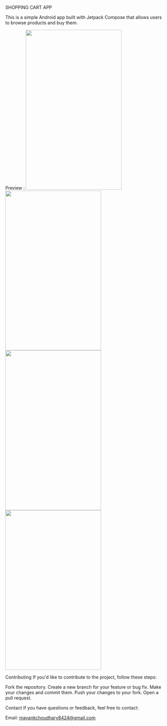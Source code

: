 SHOPPING CART APP

This is a simple Android app built with Jetpack Compose that allows users to browse products and buy them.

Preview :
<img src="![WhatsApp Image 2023-12-25 at 20 28 52](https://github.com/mayank9941/Shopping-Cart/assets/146313111/a380aedd-39d1-4fa1-b9c9-f0e0edcc8eba)" width="300" height="500">
<img src="![WhatsApp Image 2023-12-25 at 20 28 52 (1)](https://github.com/mayank9941/Shopping-Cart/assets/146313111/7307ea75-32c5-4bce-9c72-c7799ea7b1a0)" width="300" height="500">
<img src="![WhatsApp Image 2023-12-25 at 20 28 53](https://github.com/mayank9941/Shopping-Cart/assets/146313111/ee920d50-e1a6-46bc-981c-494680d49c62)" width="300" height="500">
<img src="![WhatsApp Image 2023-12-25 at 20 28 54](https://github.com/mayank9941/Shopping-Cart/assets/146313111/5c28b721-11ca-4350-9710-075f4ac6f2d2)" width="300" height="500">



Contributing
If you'd like to contribute to the project, follow these steps:

Fork the repository.
Create a new branch for your feature or bug fix.
Make your changes and commit them.
Push your changes to your fork.
Open a pull request.

Contact
If you have questions or feedback, feel free to contact:

Email: mayankchoudhary8424@gmail.com
